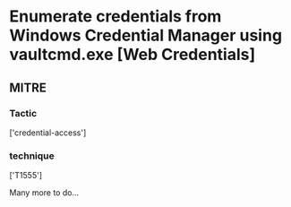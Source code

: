 # Enumerate credentials from Windows Credential Manager using vaultcmd.exe [Web Credentials]

## MITRE

### Tactic
['credential-access']

### technique
['T1555']

Many more to do...
